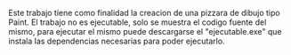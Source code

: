 Este trabajo tiene como finalidad la creacion de una pizzara de dibujo tipo Paint.
El trabajo no es ejecutable, solo se muestra el codigo fuente del mismo, para ejecutar el mismo puede descargarse el "ejecutable.exe" que instala las dependencias necesarias para poder ejecutarlo.
